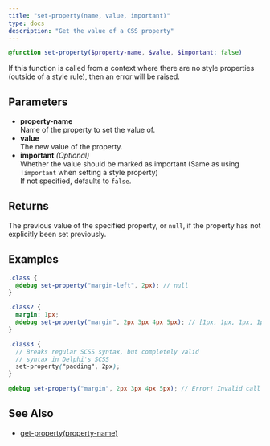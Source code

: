 ```yaml
---
title: "set-property(name, value, important)"
type: docs
description: "Get the value of a CSS property"
---
```

```scss
@function set-property($property-name, $value, $important: false)
```

If this function is called from a context where there are no style properties 
(outside of a style rule), then an error will be raised.

## Parameters
- **property-name**  
  Name of the property to set the value of.
- **value**  
  The new value of the property.
- **important** *(Optional)*  
  Whether the value should be marked as important (Same as using `!important` 
  when setting a style property)  
  If not specified, defaults to `false`.

## Returns
The previous value of the specified property, or `null`, if the property has not 
explicitly been set previously.

## Examples
```scss
.class {
  @debug set-property("margin-left", 2px); // null
}

.class2 {
  margin: 1px;
  @debug set-property("margin", 2px 3px 4px 5px); // [1px, 1px, 1px, 1px]
}

.class3 {
  // Breaks regular SCSS syntax, but completely valid 
  // syntax in Delphi's SCSS
  set-property("padding", 2px);
}

@debug set-property("margin", 2px 3px 4px 5px); // Error! Invalid call context
```


## See Also
- [get-property(property-name)](/menus/scss/functions/get-property)